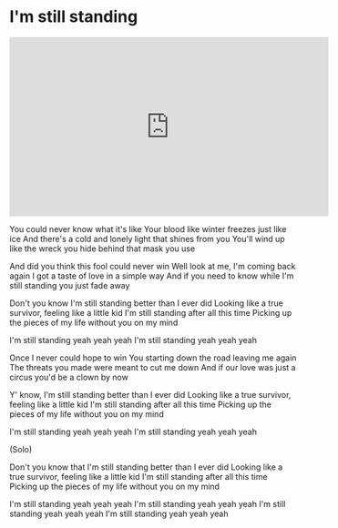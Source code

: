 # I'm still standing

<iframe width="560" height="315" src="https://www.youtube.com/embed/ZHwVBirqD2s?si=HqNcJRXaT8-Wt-_q" title="YouTube video player" frameborder="0" allow="accelerometer; autoplay; clipboard-write; encrypted-media; gyroscope; picture-in-picture; web-share" referrerpolicy="strict-origin-when-cross-origin" allowfullscreen></iframe>

You could never know what it's like
Your blood like winter freezes just like ice
And there's a cold and lonely light that shines from you
You'll wind up like the wreck you hide behind that mask you use

And did you think this fool could never win
Well look at me, I'm coming back again
I got a taste of love in a simple way
And if you need to know while I'm still standing you just fade away

Don't you know I'm still standing better than I ever did
Looking like a true survivor, feeling like a little kid
I'm still standing after all this time
Picking up the pieces of my life without you on my mind

I'm still standing yeah yeah yeah
I'm still standing yeah yeah yeah

Once I never could hope to win
You starting down the road leaving me again
The threats you made were meant to cut me down
And if our love was just a circus you'd be a clown by now

Y' know, I'm still standing better than I ever did
Looking like a true survivor, feeling like a little kid
I'm still standing after all this time
Picking up the pieces of my life without you on my mind

I'm still standing yeah yeah yeah
I'm still standing yeah yeah yeah

(Solo)

Don't you know that I'm still standing better than I ever did
Looking like a true survivor, feeling like a little kid
I'm still standing after all this time
Picking up the pieces of my life without you on my mind

I'm still standing yeah yeah yeah
I'm still standing yeah yeah yeah
I'm still standing yeah yeah yeah
I'm still standing yeah yeah yeah
